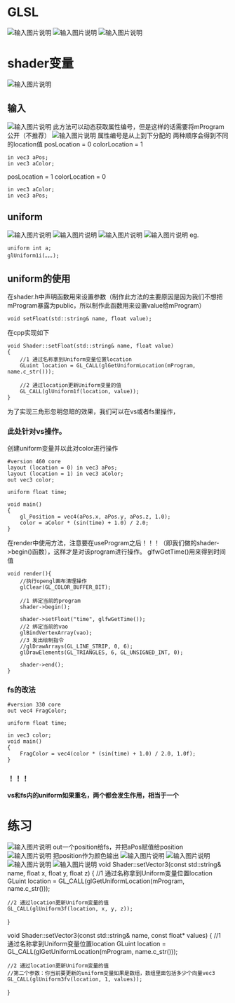 # GLSL
![输入图片说明](/imgs/2024-10-23/qlG2osoa38B3S6Td.png)
![输入图片说明](/imgs/2024-10-23/vXuEc12KrJwJBGhd.png)
![输入图片说明](/imgs/2024-10-23/V7oV4iQX0whKxbHO.png)
# shader变量
![输入图片说明](/imgs/2024-10-23/kr29NmybGr3lCW5x.png)
## 输入
![输入图片说明](/imgs/2024-10-23/WCQvMQcVIne89dCH.png)
此方法可以动态获取属性编号，但是这样的话需要将mProgram公开（不推荐）
![输入图片说明](/imgs/2024-10-23/1DC6tig6fG5BKJyH.png)
属性编号是从上到下分配的
两种顺序会得到不同的location值
posLocation = 0
colorLocation = 1
```
in vec3 aPos;
in vec3 aColor;
```
posLocation = 1
colorLocation = 0
```
in vec3 aColor;
in vec3 aPos;
```
## uniform
![输入图片说明](/imgs/2024-10-23/opnmygIOSyWXHtDl.png)
![输入图片说明](/imgs/2024-10-23/03DSXGjREaSWkO1J.png)
![输入图片说明](/imgs/2024-10-23/im4pWGswALBlNcNu.png)
![输入图片说明](/imgs/2024-10-23/uZS1RM7F7Dry3u65.png)
eg.
```
uniform int a;
glUniform1i(。。。);
```

## uniform的使用
在shader.h中声明函数用来设置参数（制作此方法的主要原因是因为我们不想把mProgram暴露为public，所以制作此函数用来设置value给mProgram）
```
void setFloat(std::string& name, float value);
```
在cpp实现如下
```
void Shader::setFloat(std::string& name, float value)
{
    //1 通过名称拿到Uniform变量位置location
    GLuint location = GL_CALL(glGetUniformLocation(mProgram, name.c_str()));

    //2 通过location更新Uniform变量的值
    GL_CALL(glUniform1f(location, value));
}
```
为了实现三角形忽明忽暗的效果，我们可以在vs或者fs里操作，
### 此处针对vs操作。
创建uniform变量并以此对color进行操作
```
#version 460 core
layout (location = 0) in vec3 aPos;
layout (location = 1) in vec3 aColor;
out vec3 color;

uniform float time;

void main()
{
    gl_Position = vec4(aPos.x, aPos.y, aPos.z, 1.0);
    color = aColor * (sin(time) + 1.0) / 2.0;
}
```
在render中使用方法，注意要在useProgram之后！！！（即我们做的shader->begin()函数），这样才是对该program进行操作。
glfwGetTime()用来得到时间值
```
void render(){
    //执行opengl画布清理操作
    glClear(GL_COLOR_BUFFER_BIT);

    //1 绑定当前的program
    shader->begin();

    shader->setFloat("time", glfwGetTime());
    //2 绑定当前的vao
    glBindVertexArray(vao);
    //3 发出绘制指令
    //glDrawArrays(GL_LINE_STRIP, 0, 6);
    glDrawElements(GL_TRIANGLES, 6, GL_UNSIGNED_INT, 0);

    shader->end();
}
```
### fs的改法
```
#version 330 core
out vec4 FragColor;

uniform float time;

in vec3 color;
void main()
{
    FragColor = vec4(color * (sin(time) + 1.0) / 2.0, 1.0f);
}
```
### ！！！
**vs和fs内的uniform如果重名，两个都会发生作用，相当于一个**
# 练习
![输入图片说明](/imgs/2024-10-23/VG6iCXOcuZEiZaTd.png)
out一个position给fs，并把aPos赋值给position
![输入图片说明](/imgs/2024-10-23/hhUR03ZTkIRyLtD5.png)
把position作为颜色输出
![输入图片说明](/imgs/2024-10-23/LIrWpj8wLm4y01pE.png)
![输入图片说明](/imgs/2024-10-23/bcjsWudOlsUcuaGt.png)
![输入图片说明](/imgs/2024-10-23/mSpNMKqWTcYdgmce.png)
![输入图片说明](/imgs/2024-10-23/2HUDjlu7b3venmfo.png)
void Shader::setVector3(const std::string& name, float x, float y, float z)
{
    //1 通过名称拿到Uniform变量位置location
    GLuint location = GL_CALL(glGetUniformLocation(mProgram, name.c_str()));

    //2 通过location更新Uniform变量的值
    GL_CALL(glUniform3f(location, x, y, z));
}

void Shader::setVector3(const std::string& name, const float* values)
{
    //1 通过名称拿到Uniform变量位置location
    GLuint location = GL_CALL(glGetUniformLocation(mProgram, name.c_str()));

    //2 通过location更新Uniform变量的值
    //第二个参数：你当前要更新的uniform变量如果是数组，数组里面包括多少个向量vec3
    GL_CALL(glUniform3fv(location, 1, values));
}
<!--stackedit_data:
eyJoaXN0b3J5IjpbMTQ0NDAxOTM1MSwyMDMwMTY2MjQ1LDIxMD
YyNDI3MDUsLTEyMDg2MzM5MjAsLTE1NzEwNjQwMjQsLTEwNjYw
Njc2NjksLTkxODEzMDkwMiwtMTM0MDc2ODk0NSwtMzI4MzgxND
Y1LDQ2MjYzMjA5NCwyMDk1MDY2MDQ3LDE3OTc4NTUwNTJdfQ==

-->